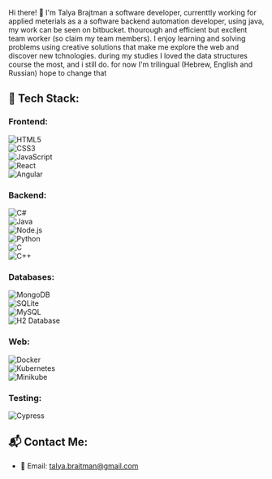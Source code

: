 Hi there! 
👋 I'm Talya Brajtman a software developer,
currenttly working for applied meterials as a a software backend automation developer, using java, my work can be seen on bitbucket.
thourough and efficient but excllent team worker (so claim my team members).
I enjoy learning and solving problems using creative solutions that make me explore the web and discover new tchnologies.
during my studies I loved the data structures course the most, and i still do. 
for now I'm trilingual (Hebrew, English and Russian) hope to change that
## 🔧 Tech Stack:
### Frontend:
![HTML5](https://img.shields.io/badge/HTML5-E34F26?style=flat&logo=html5&logoColor=white)  
![CSS3](https://img.shields.io/badge/CSS3-1572B6?style=flat&logo=css3&logoColor=white)  
![JavaScript](https://img.shields.io/badge/JavaScript-F7DF1E?style=flat&logo=javascript&logoColor=black)  
![React](https://img.shields.io/badge/React-61DAFB?style=flat&logo=react&logoColor=black)  
![Angular](https://img.shields.io/badge/Angular-E23237?style=flat&logo=angular&logoColor=white)  

### Backend:
![C#](https://img.shields.io/badge/C%23-239120?style=flat&logo=csharp&logoColor=white)  
![Java](https://img.shields.io/badge/Java-007396?style=flat&logo=java&logoColor=white)  
![Node.js](https://img.shields.io/badge/Node.js-339933?style=flat&logo=node.js&logoColor=white)  
![Python](https://img.shields.io/badge/Python-3776AB?style=flat&logo=python&logoColor=white)  
![C](https://img.shields.io/badge/C-00599C?style=flat&logo=c&logoColor=white)  
![C++](https://img.shields.io/badge/C%2B%2B-00599C?style=flat&logo=c%2B%2B&logoColor=white)  

### Databases:
![MongoDB](https://img.shields.io/badge/MongoDB-47A248?style=flat&logo=mongodb&logoColor=white)  
![SQLite](https://img.shields.io/badge/SQLite-003B57?style=flat&logo=sqlite&logoColor=white)  
![MySQL](https://img.shields.io/badge/MySQL-4479A1?style=flat&logo=mysql&logoColor=white)  
![H2 Database](https://img.shields.io/badge/H2%20Database-1E1E1E?style=flat&logo=h2&logoColor=white)  

### Web:
![Docker](https://img.shields.io/badge/Docker-2496ED?style=flat&logo=docker&logoColor=white)  
![Kubernetes](https://img.shields.io/badge/Kubernetes-326CE5?style=flat&logo=kubernetes&logoColor=white)  
![Minikube](https://img.shields.io/badge/Minikube-00B7A5?style=flat&logo=minikube&logoColor=white)  

### Testing:
![Cypress](https://img.shields.io/badge/Cypress-17202C?style=flat&logo=cypress&logoColor=white)  

## 📬 Contact Me:
- 📧 Email: [talya.brajtman@gmail.com](mailto:talya.brajtman@gmail.com)
